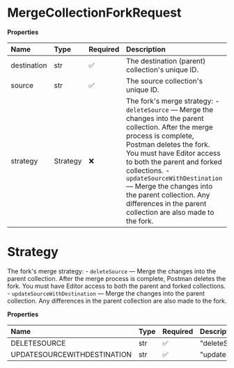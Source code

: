 # MergeCollectionForkRequest

**Properties**

| Name        | Type     | Required | Description                                                                                                                                                                                                                                                                                                                                                                           |
| :---------- | :------- | :------- | :------------------------------------------------------------------------------------------------------------------------------------------------------------------------------------------------------------------------------------------------------------------------------------------------------------------------------------------------------------------------------------ |
| destination | str      | ✅       | The destination (parent) collection's unique ID.                                                                                                                                                                                                                                                                                                                                      |
| source      | str      | ✅       | The source collection's unique ID.                                                                                                                                                                                                                                                                                                                                                    |
| strategy    | Strategy | ❌       | The fork's merge strategy: - `deleteSource` — Merge the changes into the parent collection. After the merge process is complete, Postman deletes the fork. You must have Editor access to both the parent and forked collections. - `updateSourceWithDestination` — Merge the changes into the parent collection. Any differences in the parent collection are also made to the fork. |

# Strategy

The fork's merge strategy: - `deleteSource` — Merge the changes into the parent collection. After the merge process is complete, Postman deletes the fork. You must have Editor access to both the parent and forked collections. - `updateSourceWithDestination` — Merge the changes into the parent collection. Any differences in the parent collection are also made to the fork.

**Properties**

| Name                        | Type | Required | Description                   |
| :-------------------------- | :--- | :------- | :---------------------------- |
| DELETESOURCE                | str  | ✅       | "deleteSource"                |
| UPDATESOURCEWITHDESTINATION | str  | ✅       | "updateSourceWithDestination" |

<!-- This file was generated by liblab | https://liblab.com/ -->
